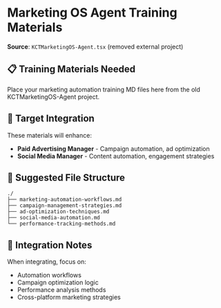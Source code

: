 # Marketing OS Agent Training Materials

**Source**: `KCTMarketingOS-Agent.tsx` (removed external project)

## 📋 Training Materials Needed

Place your marketing automation training MD files here from the old KCTMarketingOS-Agent project.

## 🎯 Target Integration

These materials will enhance:
- **Paid Advertising Manager** - Campaign automation, ad optimization
- **Social Media Manager** - Content automation, engagement strategies

## 📁 Suggested File Structure

```
./
├── marketing-automation-workflows.md
├── campaign-management-strategies.md
├── ad-optimization-techniques.md
├── social-media-automation.md
└── performance-tracking-methods.md
```

## 🔄 Integration Notes

When integrating, focus on:
- Automation workflows
- Campaign optimization logic
- Performance analysis methods
- Cross-platform marketing strategies 